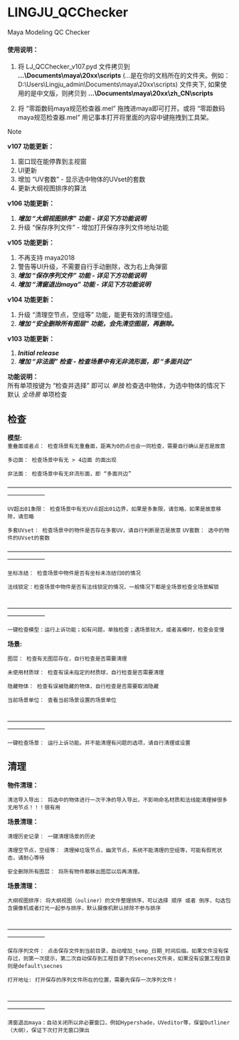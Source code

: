 # LINGJU_QCChecker  
Maya Modeling QC Checker  

#### 使用说明：  
1. 将  LJ_QCChecker_v107.pyd  文件拷贝到   **...\Documents\maya\20xx\scripts**   (...是在你的文档所在的文件夹。例如：D:\Users\Lingju_admin\Documents\maya\20xx\scripts\)  文件夹下, 如果使用的是中文版，则拷贝到 **...\Documents\maya\20xx\zh_CN\scripts**
   
2. 将  “零距数码maya规范检查器.mel”  拖拽进maya即可打开。或将  “零距数码maya规范检查器.mel”  用记事本打开将里面的内容中键拖拽到工具架。


>[!NOTE]
>**v107 功能更新：**
>
>1. 窗口现在能停靠到主视窗  
>2. UI更新  
>3. 增加 “UV套数” - 显示选中物体的UVset的套数  
>4. 更新大纲视图排序的算法
>     
>**v106 功能更新：**
>
>1. ***增加 “大纲视图排序” 功能 - 详见下方功能说明***  
>2. 升级 “保存序列文件” - 增加打开保存序列文件地址功能
>   
>**v105 功能更新：**
>
>1. 不再支持 maya2018  
>2. 警告等UI升级，不需要自行手动删除，改为右上角弹窗  
>3. ***增加  “保存序列文件” 功能 - 详见下方功能说明***  
>4. ***增加 “清窗退出maya” 功能 - 详见下方功能说明***
> 
>**v104 功能更新：**
>
>1. 升级 “清理空节点，空组等” 功能，能更有效的清理空组。 
>2. ***增加 “安全删除所有图层” 功能，会先清空图层，再删除。***  
>   
>**v103 功能更新：**
>
>1. ***Initial release***  
>2. ***增加 “非法面” 检查  -  检查场景中有无非流形面，即 “多面共边”***
>   


**功能说明：**  
所有单项按键为 “检查并选择” 即可以 *单独* 检查选中物体，为选中物体的情况下默认 *全场景* 单项检查

## **检查**  

**模型:**    
`重叠面或者点： 检查场景有无重叠面，距离为0的点也会一同检查，需要自行确认是否是故意`

`多边面： 检查场景中有无 > 4边面 的面出现`  

`非法面： 检查场景中有无非流形面，即 “多面共边”`  

——————————————————————————————————————————  

`UV超出01象限： 检查场景中有无UV点超出01边界，如果是多象限，请忽略，如果是故意移除，请忽略`   

`多套UVset： 检查场景中的物件是否存在多套UV，请自行判断是否是故意`
`UV套数： 选中的物件的UVset的套数`

——————————————————————————————————————————  

​`坐标冻结： 检查场景中物件是否有坐标未冻结归0的情况`

​`法线锁定：检查场景中物件是否有法线锁定的情况，一般情况下都是全场景检查全场景解锁`

​——————————————————————————————————————————  

​`一键检查模型：运行上诉功能；如有问题，单独检查；遇场景较大，或者高模时，检查会变慢`

**场景:**    

​`图层： 检查有无图层存在，自行检查是否需要清理`  

​`未使用材质球： 检查有误未指定的材质球，自行检查是否需要清理`  

`隐藏物体： 检查有误被隐藏的物体，自行检查是否需要取消隐藏`  

​`当前场景单位： 查看当前场景设置的场景单位`  

​——————————————————————————————————————————  

​`一键检查场景： 运行上诉功能。并不能清理有问题的选项，请自行清理或设置`

## **清理**
**物件清理：**  

`清洁导入导出： 将选中的物体进行一次干净的导入导出，不影响命名材质和法线能清理掉很多无用节点！！！很有用`

**场景清理：**  

​`清理历史记录： 一键清理场景的历史`  

`清理空节点，空组等： 清理掉垃圾节点，幽灵节点，系统不能清理的空组等，可能有假死状态，请耐心等待`  

​`安全删除所有图层： 将所有物件都移出图层以后再清理。`

**场景清理：**

​`大纲视图排序: 将大纲视图（ouliner）的文件整理排序，可以选择 顺序 或者 倒序，勾选包含摄像机或者灯光一起参与排序，默认摄像机默认排除不参与排序 `

​——————————————————————————————————————————  

`保存序列文件： 点击保存文件到当前目录，自动增加_temp_日期_时间后缀。如果文件没有保存过，则第一次提示，第二次自动保存到工程目录下的secenes文件夹，如果没有设置工程目录则是default\secnes`

​`打开地址: 打开保存的序列文件所在的位置，需要先保存一次序列文件！`

​——————————————————————————————————————————  

​`清窗退出maya：自动关闭所以非必要窗口，例如Hypershade，UVeditor等，保留Outliner（大纲），保证下次打开无窗口弹出`

